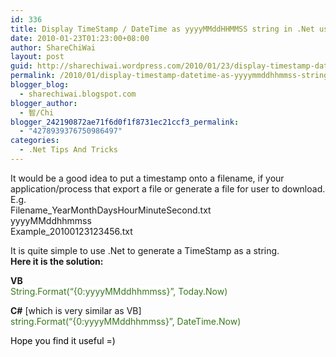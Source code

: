 ```yaml
---
id: 336
title: Display TimeStamp / DateTime as yyyyMMddHHMMSS string in .Net use as Filename.
date: 2010-01-23T01:23:00+08:00
author: ShareChiWai
layout: post
guid: http://sharechiwai.wordpress.com/2010/01/23/display-timestamp-datetime-as-yyyymmddhhmmss-string-in-net-use-as-filename
permalink: /2010/01/display-timestamp-datetime-as-yyyymmddhhmmss-string-in-net-use-as-filename/
blogger_blog:
  - sharechiwai.blogspot.com
blogger_author:
  - 智/Chi
blogger_242190872ae71f6d0f1f8731ec21ccf3_permalink:
  - "4278939376750986497"
categories:
  - .Net Tips And Tricks
---
```

It would be a good idea to put a timestamp onto a filename, if your application/process that export a file or generate a file for user to download.  
E.g.  
Filename_YearMonthDaysHourMinuteSecond.txt  
yyyyMMddhhmmss  
Example_20100123123456.txt

It is quite simple to use .Net to generate a TimeStamp as a string.  
**Here it is the solution:**

**VB**  
<span style="background-color:white;color:#38761d;">String.Format(&#8220;{0:yyyyMMddhhmmss}&#8221;, Today.Now)</span>

**C#** [which is very similar as VB]  
<span style="color:#38761d;">string.Format(&#8220;{0:yyyyMMddhhmmss}&#8221;, DateTime.Now)</span>

<span style="color:#38761d;"><span style="color:black;">Hope you find it useful =) </span><br /> </span>
